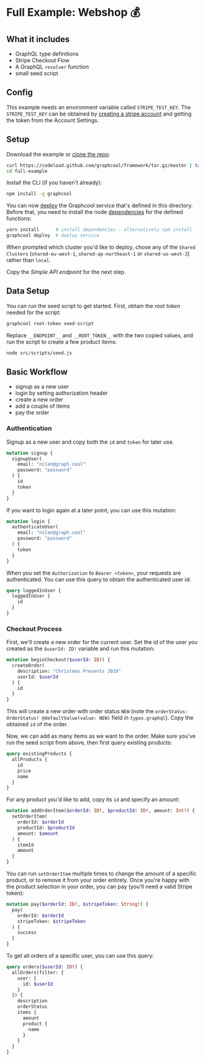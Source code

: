 # Full Example: Webshop :moneybag:

## What it includes

- GraphQL type definitions
- Stripe Checkout Flow
- A GraphQL `resolver` function
- small seed script

## Config

This example needs an environment variable called `STRIPE_TEST_KEY`.
The `STRIPE_TEST_KEY` can be obtained by [creating a stripe account](https://dashboard.stripe.com/register) and getting the token from the Account Settings.

## Setup

Download the example or [clone the repo](https://github.com/graphcool/graphcool):

```sh
curl https://codeload.github.com/graphcool/framework/tar.gz/master | tar -xz --strip=2 framework-master/examples/full-example
cd full-example
```

Install the CLI (if you haven't already):

```sh
npm install -g graphcool
```

You can now [deploy](https://graph.cool/docs/reference/graphcool-cli/commands-aiteerae6l#graphcool-deploy) the Graphcool service that's defined in this directory. Before that, you need to install the node [dependencies](package.json#L14) for the defined functions:

```sh
yarn install      # install dependencies - alternatively npm install
graphcool deploy  # deploy service
```

When prompted which cluster you'd like to deploy, chose any of the `Shared Clusters` (`shared-eu-west-1`, `shared-ap-northeast-1` or `shared-us-west-2`) rather than `local`.

Copy the _Simple API endpoint_ for the next step.

## Data Setup

You can run the seed script to get started. First, obtain the _root token_ needed for the script:

```sh
graphcool root-token seed-script
```

Replace `__ENDPOINT__` and `__ROOT_TOKEN__` with the two copied values, and run the script to create a few product items:

```sh
node src/scripts/seed.js
```

## Basic Workflow

* signup as a new user
* login by setting authorization header
* create a new order
* add a couple of items
* pay the order

### Authentication

Signup as a new user and copy both the `id` and `token` for later use.

```graphql
mutation signup {
  signupUser(
    email: "nilan@graph.cool"
    password: "password"
  ) {
    id
    token
  }
}
```

If you want to login again at a later point, you can use this mutation:

```graphql
mutation login {
  authenticateUser(
    email: "nilan@graph.cool"
    password: "password"
  ) {
    token
  }
}
```

When you set the `Authorization` to `Bearer <token>`, your requests are authenticated. You can use this query to obtain the authenticated user id:

```graphql
query loggedInUser {
  loggedInUser {
    id
  }
}
```

### Checkout Process

First, we'll create a new order for the current user. Set the id of the user you created as the `$userId: ID!` variable and run this mutation:

```graphql
mutation beginCheckout($userId: ID!) {
  createOrder(
    description: "Christmas Presents 2018"
    userId: $userId
  ) {
    id
  }
}
```

This will create a new order with order status `NEW` (note the `orderStatus: OrderStatus! @defaultValue(value: NEW)` field in `types.graphql`). Copy the obtained `id` of the order.

Now, we can add as many items as we want to the order. Make sure you've run the seed script from above, then first query existing products:

```graphql
query existingProducts {
  allProducts {
    id
    price
    name
  }
}
```

For any product you'd like to add, copy its `id` and specify an amount:

```graphql
mutation addOrderItem($orderId: ID!, $productId: ID!, amount: Int!) {
  setOrderItem(
    orderId: $orderId
    productId: $productId
    amount: $amount
  ) {
    itemId
    amount
  }
}
```

You can run `setOrderItem` multiple times to change the amount of a specific product, or to remove it from your order entirely.
Once you're happy with the product selection in your order, you can pay (you'll need a valid Stripe token):

```graphql
mutation pay($orderId: ID!, $stripeToken: String!) {
  pay(
    orderId: $orderId
    stripeToken: $stripeToken
  ) {
    success
  }
}
```

To get all orders of a specific user, you can use this query:

```graphql
query orders($userId: ID!) {
  allOrders(filter: {
    user: {
      id: $userId
    }
  }) {
    description
    orderStatus
    items {
      amount
      product {
        name
      }
    }
  }
}
```
